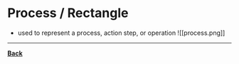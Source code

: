 # Process / Rectangle
- used to represent a process, action step, or operation
![[process.png]]

---
**[Back](COMPROGPrelimCh2.md)**